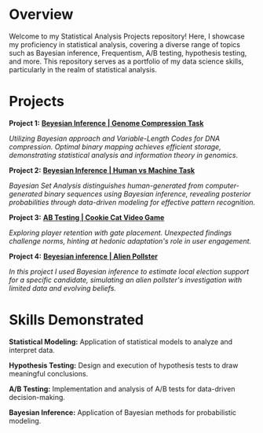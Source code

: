 # Overview

Welcome to my Statistical Analysis Projects repository! Here, I showcase my proficiency in statistical analysis, covering a diverse range of topics such as Bayesian inference, Frequentism, A/B testing, hypothesis testing, and more. This repository serves as a portfolio of my data science skills, particularly in the realm of statistical analysis.

# Projects
**Project 1:**  [**Beyesian Inference | Genome Compression Task**](https://github.com/mohammed-249/Statistical_Analysis_Projects/tree/main/Bayesian%20inference%20%7C%20Genome%20Compression%20Task)

*Utilizing Bayesian approach and Variable-Length Codes for DNA compression. Optimal binary mapping achieves efficient storage, demonstrating statistical analysis and information theory in genomics.*
  
**Project 2:**  [**Beyesian Inference | Human vs Machine Task**](https://github.com/mohammed-249/Statistical_Analysis_Projects/tree/main/Beyesian%20Inference%20%7C%20Human%20vs%20Machine%20Task)

*Bayesian Set Analysis distinguishes human-generated from computer-generated binary sequences using Bayesian inference, revealing posterior probabilities through data-driven modeling for effective pattern recognition.*

**Project 3:**  [**AB Testing | Cookie Cat Video Game**](https://github.com/mohammed-249/Statistical_Analysis_Projects/tree/main/AB%20Testing%20%7C%20Cookie%20Cat%20Video%20Game)

*Exploring player retention with gate placement. Unexpected findings challenge norms, hinting at hedonic adaptation's role in user engagement.*

**Project 4:**  [**Beyesian inference | Alien Pollster**](https://github.com/mohammed-249/Statistical_Analysis_Projects/tree/main/Beyesian%20inference%20%7C%20Alien%20Pollstar)

*In this project I used Bayesian inference to estimate local election support for a specific candidate, simulating an alien pollster's investigation with limited data and evolving beliefs.*

# Skills Demonstrated

**Statistical Modeling:** Application of statistical models to analyze and interpret data.

**Hypothesis Testing:** Design and execution of hypothesis tests to draw meaningful conclusions.

**A/B Testing:** Implementation and analysis of A/B tests for data-driven decision-making.

**Bayesian Inference:** Application of Bayesian methods for probabilistic modeling.


